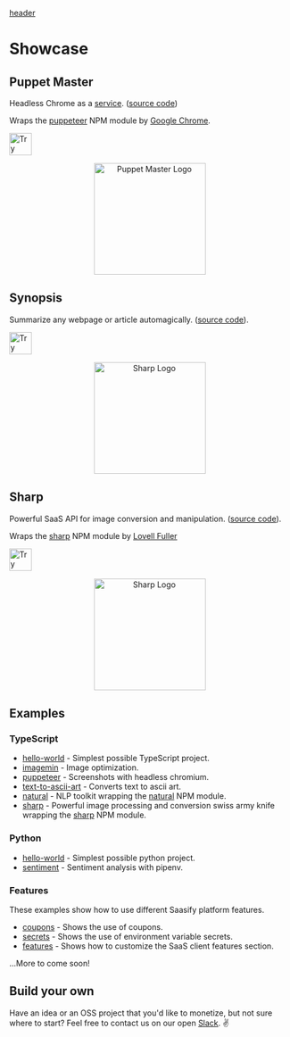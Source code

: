 [header](_header.md ':include')

# Showcase

## Puppet Master

Headless Chrome as a [service](https://puppet-master.sh). ([source code](https://github.com/saasify-sh/puppet-master))

Wraps the [puppeteer](https://github.com/GoogleChrome/puppeteer) NPM module by [Google Chrome](https://github.com/GoogleChrome).

<a href="https://puppet-master.sh" target="_blank">
  <img
    src="https://badges.saasify.sh?text=Try%20Puppet%20Master%20API"
    height="40"
    alt="Try Puppet Master API"
  />
</a>

<p align="center">
  <a href="https://puppet-master.sh" title="Puppet Master" target="_blank">
    <img src="https://storage.googleapis.com/saasify-uploads-prod/transitive-bullshit/puppet-master/b0c5c30c/saas-logo.svg" alt="Puppet Master Logo" width="200" />
  </a>
</p>

## Synopsis

Summarize any webpage or article automagically. ([source code](https://github.com/saasify-sh/synopsis)).

<a href="https://synopsis.saasify.sh" target="_blank">
  <img
    src="https://badges.saasify.sh?text=Try%20Synopsis%20API"
    height="40"
    alt="Try Synopsis API"
  />
</a>

<p align="center">
  <a href="https://t.saasify.sh/" title="Sharp" target="_blank">
    <img src="https://storage.googleapis.com/saasify-uploads-prod/4692dbd3bc4f9aab721f2e7c0a6f36139ce91feb.svg" alt="Sharp Logo" width="200" />
  </a>
</p>

## Sharp

Powerful SaaS API for image conversion and manipulation. ([source code](https://github.com/saasify-sh/saasify/tree/master/examples/typescript/sharp)).

Wraps the [sharp](https://github.com/lovell/sharp) NPM module by [Lovell Fuller](https://github.com/lovell)

<a href="https://dev_sharp.saasify.sh" target="_blank">
  <img
    src="https://badges.saasify.sh?text=Try%20Sharp%20API"
    height="40"
    alt="Try Sharp API"
  />
</a>

<p align="center">
  <a href="https://transitive-bullshit_sharp_4caa3e85.saasify.sh/" title="Sharp" target="_blank">
    <img src="https://storage.googleapis.com/saasify-uploads-prod/4692dbd3bc4f9aab721f2e7c0a6f36139ce91feb.svg" alt="Sharp Logo" width="200" />
  </a>
</p>

## Examples

### TypeScript

- [hello-world](https://github.com/saasify-sh/saasify/tree/master/examples/typescript/hello-world) - Simplest possible TypeScript project.
- [imagemin](https://github.com/saasify-sh/saasify/tree/master/examples/typescript/imagemin) - Image optimization.
- [puppeteer](https://github.com/saasify-sh/saasify/tree/master/examples/typescript/puppeteer) - Screenshots with headless chromium.
- [text-to-ascii-art](https://github.com/saasify-sh/saasify/tree/master/examples/typescript/text-to-ascii-art) - Converts text to ascii art.
- [natural](https://github.com/saasify-sh/saasify/tree/master/examples/typescript/natural) - NLP toolkit wrapping the [natural](https://github.com/NaturalNode/natural) NPM module.
- [sharp](https://github.com/saasify-sh/saasify/tree/master/examples/typescript/sharp) - Powerful image processing and conversion swiss army knife wrapping the [sharp](https://github.com/lovell/sharp) NPM module.

### Python

- [hello-world](https://github.com/saasify-sh/saasify/tree/master/examples/python/hello-world) - Simplest possible python project.
- [sentiment](https://github.com/saasify-sh/saasify/tree/master/examples/python/sentiment) - Sentiment analysis with pipenv.

### Features

These examples show how to use different Saasify platform features.

- [coupons](https://github.com/saasify-sh/saasify/tree/master/examples/typescript/coupons) - Shows the use of coupons.
- [secrets](https://github.com/saasify-sh/saasify/tree/master/examples/typescript/secrets) - Shows the use of environment variable secrets.
- [features](https://github.com/saasify-sh/saasify/tree/master/examples/typescript/features) - Shows how to customize the SaaS client features section.

...More to come soon!

## Build your own

Have an idea or an OSS project that you'd like to monetize, but not sure where to start? Feel free to contact us on our open [Slack](https://join.slack.com/t/saasify/shared_invite/enQtODAxODA5MzU0NjczLTczOGU3NzNkYTJlMWIwZDkyNjJkOTk3MGEwZThlOWQyNTQxODZjZTExNjAzODJlZDQ3MWM5NWQwMGRiMDcyZTY). ✌️
